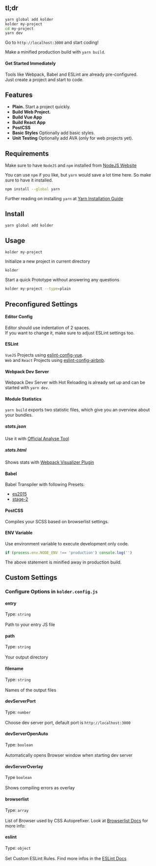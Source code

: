 ## tl;dr

```bash
yarn global add kolder
kolder my-project
cd my-project
yarn dev
```

Go to `http://localhost:3000` and start coding!

Make a minified production build with `yarn build`.

#### Get Started Immediately

Tools like Webpack, Babel and ESLint are already pre-configured.<br>
Just create a project and start to code.

## Features

- **Plain.** Start a project quickly.
- **Build Web Project.**
- **Build Vue App**
- **Build React App**
- **PostCSS**
- **Basic Styles** Optionally add basic styles.
- **Unit Testing** Optionally add AVA (only for web projects yet).

## Requirements

Make sure to have `NodeJS` and `npm` installed from [NodeJS Website](https://www.nodejs.org)

You can use `npm` if you like, but `yarn` would save a lot time here. So make sure to have it installed.

```bash
npm install --global yarn
```

Further reading on installing `yarn` at [Yarn Installation Guide](https://yarnpkg.com/en/docs/install)

## Install

```bash
yarn global add kolder
```

## Usage

```bash
kolder my-project
```

Initialize a new project in current directory
```bash
kolder
```

Start a quick Prototype without answering any questions
```bash
kolder my-project --type=plain
```

## Preconfigured Settings

#### Editor Config
Editor should use indentation of 2 spaces.<br>
If you want to change it, make sure to adjust ESLint settings too.

#### ESLint
`VueJS` Projects using [eslint-config-vue](https://github.com/vuejs/eslint-config-vue).<br>
`Web` and `React` Projects using [eslint-config-airbnb](https://github.com/airbnb/javascript/tree/master/packages/eslint-config-airbnb).

#### Webpack Dev Server
Webpack Dev Server with Hot Reloading is already set up and can be started with `yarn dev`.

#### Module Statistics
`yarn build` exports two statistic files, which give you an overview about your bundles.

##### stats.json
Use it with [Official Analyse Tool](http://webpack.github.io/analyse/)

##### stats.html
Shows stats with [Webpack Visualizer Plugin](https://chrisbateman.github.io/webpack-visualizer/)

#### Babel
Babel Transpiler with following Presets:
* [es2015](https://babeljs.io/docs/plugins/preset-es2015/)
* [stage-2](https://babeljs.io/docs/plugins/preset-stage-2/)

#### PostCSS
Compiles your SCSS based on browserlist settings.

#### ENV Variable
Use environment variable to execute development only code.

```javascript
if (process.env.NODE_ENV !== 'production') console.log('')
```

The above statement is minified away in production build.

## Custom Settings
### Configure Options in `kolder.config.js`

#### entry
Type: `string`<br><br>
Path to your entry JS file

#### path
Type: `string`<br><br>
Your output directory

#### filename
Type: `string`<br><br>
Names of the output files

#### devServerPort
Type: `number`<br><br>
Choose dev server port, default port is `http://localhost:3000`

#### devServerOpenAuto
Type: `boolean`<br><br>
Automatically opens Browser window when starting dev server

#### devServerOverlay
Type `boolean`<br><br>
Shows compiling errors as overlay

#### browserlist
Type: `array`<br><br>
List of Browser used by CSS Autoprefixer. Look at [Browserlist Docs](https://github.com/ai/browserslist#queries) for more info:

#### eslint
Type: `object`<br><br>
Set Custom ESLint Rules. Find more infos in the [ESLint Docs](http://eslint.org/docs/rules/)
